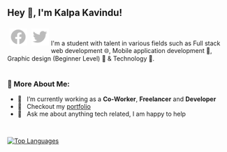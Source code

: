 ## Hey 👋, I'm Kalpa Kavindu!
<a href='https://web.facebook.com/KalpaRathnaweera/'><img style="padding:5px;" align='left' alt="facebook" src="./assets/icons/facebook.svg" height='40px'/></a>
<a href='https://twitter.com/Kalpakavindu'><img style="padding:5px;" align='left' alt="twitter" src="./assets/icons/twitter.svg" height='40px'/></a>
<br />

I'm a student with talent in various fields such as Full stack web development 🌐, Mobile application development 📱, Graphic design (Beginner Level) 🎨 & Technology 🤖.
<br/>
<br/>


### 🧐 More About Me:
-   🔭 &nbsp; I’m currently working as a **Co-Worker**, **Freelancer** and **Developer**
-   📝 &nbsp; Checkout my [portfolio](https://sites.google.com/view/kalpakavindu)
-   💬 &nbsp; Ask me about anything tech related, I am happy to help


<br>


<a href="https://github.com/kalpakavindu">
  
![Top Languages](https://github-readme-stats.vercel.app/api/top-langs/?username=kalpakavindu&layout=compact&theme=gotham)
  
</a>
